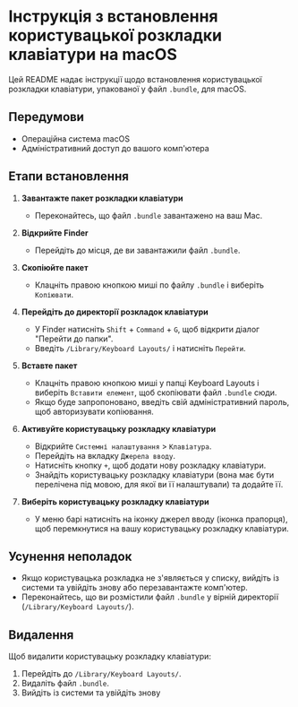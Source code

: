 # Інструкція з встановлення користувацької розкладки клавіатури на macOS

Цей README надає інструкції щодо встановлення користувацької розкладки клавіатури, упакованої у файл `.bundle`, для macOS.

## Передумови

- Операційна система macOS
- Адміністративний доступ до вашого комп'ютера

## Етапи встановлення

1. **Завантажте пакет розкладки клавіатури**
   - Переконайтесь, що файл `.bundle` завантажено на ваш Mac.

2. **Відкрийте Finder**
   - Перейдіть до місця, де ви завантажили файл `.bundle`.

3. **Скопіюйте пакет**
   - Клацніть правою кнопкою миші по файлу `.bundle` і виберіть `Копіювати`.

4. **Перейдіть до директорії розкладок клавіатури**
   - У Finder натисніть `Shift` + `Command` + `G`, щоб відкрити діалог "Перейти до папки".
   - Введіть `/Library/Keyboard Layouts/` і натисніть `Перейти`.

5. **Вставте пакет**
   - Клацніть правою кнопкою миші у папці Keyboard Layouts і виберіть `Вставити елемент`, щоб скопіювати файл `.bundle` сюди.
   - Якщо буде запропоновано, введіть свій адміністративний пароль, щоб авторизувати копіювання.

6. **Активуйте користувацьку розкладку клавіатури**
   - Відкрийте `Системні налаштування` > `Клавіатура`.
   - Перейдіть на вкладку `Джерела вводу`.
   - Натисніть кнопку `+`, щоб додати нову розкладку клавіатури.
   - Знайдіть користувацьку розкладку клавіатури (вона має бути перелічена під мовою, для якої ви її налаштували) та додайте її.

7. **Виберіть користувацьку розкладку клавіатури**
   - У меню барі натисніть на іконку джерел вводу (іконка прапорця), щоб перемкнутися на вашу користувацьку розкладку клавіатури.

## Усунення неполадок

- Якщо користувацька розкладка не з'являється у списку, вийдіть із системи та увійдіть знову або перезавантажте комп'ютер.
- Переконайтесь, що ви розмістили файл `.bundle` у вірній директорії (`/Library/Keyboard Layouts/`).

## Видалення

Щоб видалити користувацьку розкладку клавіатури:

1. Перейдіть до `/Library/Keyboard Layouts/`.
2. Видаліть файл `.bundle`.
3. Вийдіть із системи та увійдіть знову
